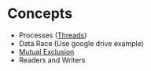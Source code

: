 # Concepts

- Processes ([Threads](./keywords.md/#thread))
- Data Race (Use google drive example)
- [Mutual Exclusion](./keywords.md#mutex)
- Readers and Writers
